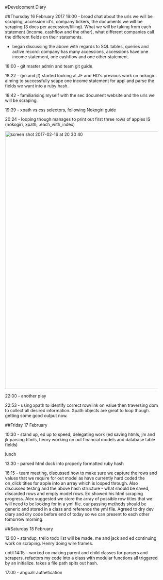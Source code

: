 #Development Diary

##Thursday 16 February 2017
16:00 - broad chat about the urls we will be scraping, accession id's, company tickers, the documents we will be scraping (3 docs per accession/filling).
What we will be taking from each statement (income, cashflow and the other), what different companies call the different fields on their statements.
- began discussing the above with regards to SQL tables, queries and active record:
    company has many accessions, accessions have one income statement, one cashflow and one other statement.

18:00 - git master admin and team git guide.

18:22 - (jm and jf) started looking at JF and HD's previous work on nokogiri. aiming to successfully scape one income statement for appl and parse the fields we want into a ruby hash.

18:42 - familiarising myself with the sec document website and the urls we will be scraping.

19:39 - xpath vs css selectors, following Nokogiri guide

20:24 - looping though manages to print out first three rows of apples IS (nokogiri, xpath, .each_with_index)

<img width="850" alt="screen shot 2017-02-16 at 20 30 40" src="https://cloud.githubusercontent.com/assets/20629455/23039963/72768190-f487-11e6-8e98-297123928f27.png">

22:00 - another play

22:53 - using xpath to identify correct row/link on value then traversing dom to collect all desired information.  Xpath objects are great to loop though.  getting some good output now.

##Friday 17 February

10:30 - stand up, ed up to speed, delegating work (ed saving htmls, jm and jk parsing htmls, henry working on out financial models and database table fields)

lunch

13:30 - parsed html dock into properly formatted ruby hash

16:15 - team meeting, discussed how to make sure we capture the rows and values that we require for out model as have currently hard coded the on_click titles for apple into an array which is looped through.
Also discussed testing and the above hash structure - what should be saved, discarded rows and empty model rows.
Ed showed his html scraping progress.
Alex suggested we store the array of possible row titles that we will need to be looking for in a yml file.  our passing methods should be generic and stored in a class and reference the yml file.
Agreed to dry dev diary and dry code before end of today so we can present to each other tomorrow morning.

##Saturday 18 February

12:00 - standup, trello todo list will be made. me and jack and ed continuing work on scraping.  Henry doing wire frames.

until 14:15 - worked on making parent and child classes for parsers and scrapers.  refactors my code into a class with modular functions all triggered by an initialize. takes a file path spits out hash.

17:00 - angualr authetication
